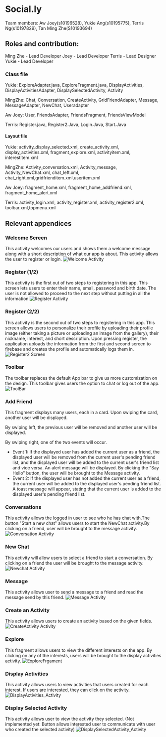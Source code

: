 # Social.ly

Team members: Aw Joey(s10196528), Yukie Ang(s10195775), Terris Ng(s10197829), Tan Ming Zhe(S10193694)

## Roles and contribution:
Ming Zhe - Lead Developer
Joey - Lead Developer
Terris - Lead Designer
Yukie - Lead Developer

### Class file
Yukie: ExploreAdapter.java, ExploreFragment.java, DisplayActivities, DisplayActivitiesAdapter, DisplaySelectedActivity, Activity

MingZhe: Chat, Conversation, CreateActivity, GridFriendAdapter, Message, MessageAdapter, NewChat, Useradapter

Aw Joey: User, FriendsAdapter, FriendsFragment, FriendsViewModel

Terris: Register.java, Register2.Java, Login.Java, Start.Java

#### Layout file

Yukie: activity_display_selected.xml, create_activity.xml, display_activities.xml, fragment_explore.xml, activityitem.xml, interestitem.xml

MingZhe: Activity_conversation.xml, Activity_message, Activity_NewChat.xml, chat_left.xml, chat_right.xml,gridfrienditem.xml,useritem.xml

Aw Joey: fragment_home.xml, fragment_home_addfriend.xml, fragment_home_alert.xml

Terris: activity_login.xml, activity_register.xml, activity_register2.xml, toolbar.xml,topmenu.xml


## Relevant appendices

### Welcome Screen
This activity welcomes our users and shows them a welcome message along with a short description of what our app is about. This activity allows the user to register or login.
![Welcome Activity](Images/Login.JPG)

### Register (1/2)
This activity is the first out of two steps to registering in this app. This screen lets users to enter their name, email, password and birth date. The user is not allowed to proceed to the next step without putting in all the information
![Register Activity](/Images/Register.JPG)

### Register (2/2)
This activity is the second out of two steps to registering in this app. This screen allows users to personalize their profile by uploading their profile image (either taking a picture or uploading an image from the gallery), their nickname, interest, and short description. Upon pressing register, the application uploads the information from the first and second screen to firebase and creates the profile and automatically logs them in.
![Register2 Screen](/Images/Register2.JPG)

### Toolbar
The toolbar replaces the default App bar to give us more customization on the design. This toolbar gives users the option to chat or log out of the app.
![ToolBar](/Images/Toolbar.JPG)

### Add Friend
This fragment displays many users, each in a card. Upon swiping the card, another user will be displayed.

By swiping left, the previous user will be removed and another user will be displayed.

By swiping right, one of the two events will occur.
- Event 1: If the displayed user has added the current user as a friend, the displayed user will be removed from the current user's pending friend list, and the displayed user will be added to the current user's friend list and vice versa. An alert message will be displayed. By clicking the "Say Hello" button, the user will be brought to the Message activity.
- Event 2: If the displayed user has not added the current user as a friend,  the current user will be added to the displayed user's pending friend list. A toast message will appear, stating that the current user is added to the displayed user's pending friend list.

### Conversations
This activity allows the logged in user to see who he has chat with.The button "Start a new chat" allows users to start the NewChat activity.By clicking on a friend, user will be brought to the message activity.
![Conversation Activity](Images/Screenshot_20200607_132748_sg.MAD.socially.jpg)

### New Chat
This activity will allow users to select a friend to start a conversation. By clicking on a friend the user will be brought to the message activity. 
![Newchat Activity](Images/Screenshot_20200607_161231_sg.MAD.socially.jpg)

### Message
This activity allows user to send a message to a friend and read the message send by this friend.
![Message Activity](Images/Screenshot_20200607_132832_sg.MAD.socially.jpg)

### Create an Activity
This activity allows users to create an activity based on the given fields.
![CreateActivity Activity](Images/Screenshot_20200607_132852_sg.MAD.socially.jpg)

### Explore
This fragment allows users to view the different interests on the app. By clicking on any of the interests, users will be brought to the display activities activity.
![ExploreFrgament](Images/Screenshot%20(166).png)

### Display Activities
This activity allows users to view activities that users created for each interest. If users are interested, they can click on the activity.
![DisplayActivities_Activity](Images/Screenshot%20(167).png)

### Display Selected Activity
This activity allows user to view the activity they selected. 
(Not implemented yet: Button allows interested user to communicate with user who created the selected activity)
![DisplaySelectedActivity_Activity](Images/Screenshot%20(168).png)
